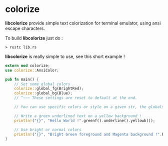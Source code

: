 colorize
========

__libcolorize__ provide simple text colorization for terminal emulator, using ansi escape characters.

To build __libcolorize__ just do :

```Shell
> rustc lib.rs
```

__libcolorize__ is really simple to use, see this short example !

```Rust
extern mod colorize;
use colorize::AnsiColor;

pub fn main() {
    // Set some global colors
    colorize::global_fg(BrightRed);
    colorize::global_bg(Blue);
    // ^~~~ These settings are reset to default at the end.

    // You can use specific colors or style on a given str, the globals colors are restored after !

    // Write a green underlined text on a yellow background !
    println!("{}", "Hello World !".greenf().underline().yellowb());

    // Use bright or normal colors
    println!("{}", "Bright Green foreground and Magenta background !".b_greenf().magentab());
}

```